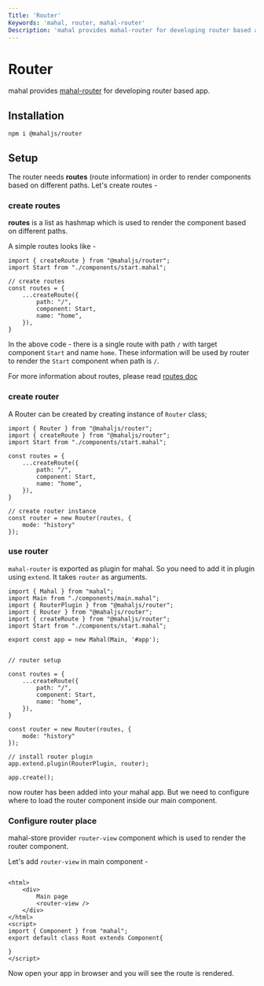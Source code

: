 ```yaml
---
Title: 'Router'
Keywords: 'mahal, router, mahal-router'
Description: 'mahal provides mahal-router for developing router based app.'
---
```


# Router

mahal provides [mahal-router](https://github.com/ujjwalguptaofficial/mahal-router) for developing router based app.

## Installation

```
npm i @mahaljs/router
```

## Setup

The router needs **routes** (route information) in order to render components based on different paths. Let's create routes -

### create routes

**routes** is a list as hashmap which is used to render the component based on different paths.

A simple routes looks like - 

```
import { createRoute } from "@mahaljs/router";
import Start from "./components/start.mahal";

// create routes
const routes = {
    ...createRoute({
        path: "/",
        component: Start,
        name: "home",
    }),
}
```

In the above code - there is a single route with path `/` with target component `Start` and name `home`. These information will be used by router to render the `Start` component when path is `/`.

For more information about routes, please read [routes doc](/docs/router/routes)

### create router

A Router can be created by creating instance of `Router` class;

```
import { Router } from "@mahaljs/router";
import { createRoute } from "@mahaljs/router";
import Start from "./components/start.mahal";

const routes = {
    ...createRoute({
        path: "/",
        component: Start,
        name: "home",
    }),
}

// create router instance
const router = new Router(routes, {
    mode: "history"
});
```

### use router

`mahal-router` is exported as plugin for mahal. So you need to add it in plugin using `extend`. It takes `router` as arguments.

```
import { Mahal } from "mahal";
import Main from "./components/main.mahal";
import { RouterPlugin } from "@mahaljs/router";
import { Router } from "@mahaljs/router";
import { createRoute } from "@mahaljs/router";
import Start from "./components/start.mahal";

export const app = new Mahal(Main, '#app');


// router setup

const routes = {
    ...createRoute({
        path: "/",
        component: Start,
        name: "home",
    }),
}

const router = new Router(routes, {
    mode: "history"
});

// install router plugin
app.extend.plugin(RouterPlugin, router);

app.create();
```

now router has been added into your mahal app. But we need to configure where to load the router component inside our main component.

### Configure router place

mahal-store provider `router-view` component which is used to render the router component.

Let's add `router-view` in main component - 

```

<html>
    <div>
        Main page
        <router-view />
    </div>
</html>
<script>
import { Component } from "mahal";
export default class Root extends Component{
        
}
</script>
```

Now open your app in browser and you will see the route is rendered.

